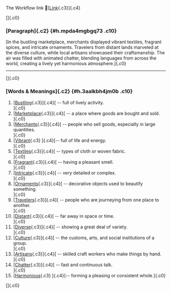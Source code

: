 The Workflow link
👏[[Link](https://www.google.com/url?q=http://www.google.com&sa=D&source=editors&ust=1760992817294301&usg=AOvVaw1zhOAEBZNKP49vUUNU6jvx){.c3}]{.c4}

[]{.c0}

### [Paragraph]{.c2} {#h.mpda4mgbgq73 .c10}

[In the bustling marketplace, merchants displayed vibrant textiles,
fragrant spices, and intricate ornaments. Travelers from distant lands
marveled at the diverse culture, while local artisans showcased their
craftsmanship. The air was filled with animated chatter, blending
languages from across the world, creating a lively yet harmonious
atmosphere.]{.c0}

------------------------------------------------------------------------

[]{.c0}

### [Words & Meanings]{.c2} {#h.3aalkbh4jm0b .c10}

1.  [[Bustling](https://www.google.com/url?q=http://www.google.com&sa=D&source=editors&ust=1760992817295012&usg=AOvVaw12_cGdUkIAwN67H5aF1978){.c3}]{.c4}[ --
    full of lively activity.\
    ]{.c0}
2.  [[Marketplace](https://www.google.com/url?q=http://www.google.com&sa=D&source=editors&ust=1760992817295141&usg=AOvVaw3JPOjnbtrd5cUkQPNSJLOV){.c3}]{.c4}[ --
    a place where goods are bought and sold.\
    ]{.c0}
3.  [[Merchants](https://www.google.com/url?q=http://www.google.com&sa=D&source=editors&ust=1760992817295258&usg=AOvVaw2gBKuaFocehigE5c1AK6i6){.c3}]{.c4}[ --
    people who sell goods, especially in large quantities.\
    ]{.c0}
4.  [[Vibrant](https://www.google.com/url?q=http://www.google.com&sa=D&source=editors&ust=1760992817295376&usg=AOvVaw04RY9FYovTeyW0ZD4l6_wb){.c3}
    ]{.c4}[-- full of life and energy.\
    ]{.c0}
5.  [[Textiles](https://www.google.com/url?q=http://www.google.com&sa=D&source=editors&ust=1760992817295475&usg=AOvVaw0AVphYHNJ5DIUb1nas8aMk){.c3}]{.c4}[ --
    types of cloth or woven fabric.\
    ]{.c0}
6.  [[Fragrant](https://www.google.com/url?q=http://www.google.com&sa=D&source=editors&ust=1760992817295661&usg=AOvVaw3cZEvy1GCS8qNLsaPje9cI){.c3}]{.c4}[ --
    having a pleasant smell.\
    ]{.c0}
7.  [[Intricate](https://www.google.com/url?q=http://www.google.com&sa=D&source=editors&ust=1760992817295776&usg=AOvVaw1rYiVmF7WajWZuP40j0OPm){.c3}]{.c4}[ --
    very detailed or complex.\
    ]{.c0}
8.  [[Ornaments](https://www.google.com/url?q=http://www.google.com&sa=D&source=editors&ust=1760992817295893&usg=AOvVaw2qFXKPe6vGGVvSPFGYfm-x){.c3}]{.c4}[ --
    decorative objects used to beautify something.\
    ]{.c0}
9.  [[Travelers](https://www.google.com/url?q=http://www.google.com&sa=D&source=editors&ust=1760992817296004&usg=AOvVaw3Yqn6XM_KmxA0DTVeBGe5W){.c3}]{.c4}[ --
    people who are journeying from one place to another.\
    ]{.c0}
10. [[Distant](https://www.google.com/url?q=http://www.google.com&sa=D&source=editors&ust=1760992817296147&usg=AOvVaw3SzUcR9rVe5XwJvYXXEGNN){.c3}]{.c4}[ --
    far away in space or time.\
    ]{.c0}
11. [[Diverse](https://www.google.com/url?q=http://www.google.com&sa=D&source=editors&ust=1760992817296351&usg=AOvVaw3yGaaevqHxMkH822oUKKPl){.c3}]{.c4}[ --
    showing a great deal of variety.\
    ]{.c0}
12. [[Culture](https://www.google.com/url?q=http://www.google.com&sa=D&source=editors&ust=1760992817296588&usg=AOvVaw3LKkucE1saY7Cs6faXi_U-){.c3}]{.c4}[ --
    the customs, arts, and social institutions of a group.\
    ]{.c0}
13. [[Artisans](https://www.google.com/url?q=http://www.google.com&sa=D&source=editors&ust=1760992817296745&usg=AOvVaw2-d6pVauwpVmSv-FCraJTa){.c3}]{.c4}[ --
    skilled craft workers who make things by hand.\
    ]{.c0}
14. [[Chatter](https://www.google.com/url?q=http://www.google.com&sa=D&source=editors&ust=1760992817296853&usg=AOvVaw0fPf26t0o6QLbLjX2a1yGw){.c3}]{.c4}[ --
    fast and continuous talk.\
    ]{.c0}
15. [[Harmonious](https://www.google.com/url?q=http://www.google.com&sa=D&source=editors&ust=1760992817296947&usg=AOvVaw2RryThyWwDR8nDIw--6TOw){.c3}
    ]{.c4}[-- forming a pleasing or consistent whole.]{.c0}

[]{.c0}
